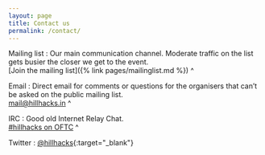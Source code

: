 ```yaml
---
layout: page
title: Contact us
permalink: /contact/
---
```


Mailing list
: Our main communication channel.  Moderate traffic on the list gets busier the
  closer we get to the event.  
  [Join the mailing list]({% link pages/mailinglist.md %})
^

Email
: Direct email for comments or questions for the organisers that can’t be asked
  on the public mailing list.  
  [mail@hillhacks.in](mailto:mail@hillhacks.in)
^

IRC
: Good old Internet Relay Chat.  
  [#hillhacks on OFTC](irc://irc.oftc.net/#hillhacks)
^

Twitter
: [@hillhacks](https://twitter.com/hillhacks?lang=en){:target="_blank"}
